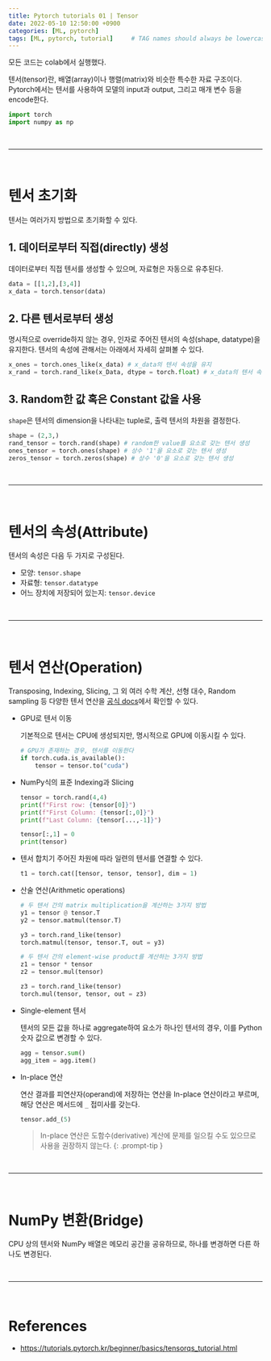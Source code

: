 ```yaml
---
title: Pytorch tutorials 01 | Tensor
date: 2022-05-10 12:50:00 +0900
categories: [ML, pytorch]
tags: [ML, pytorch, tutorial]     # TAG names should always be lowercase
---
```


모든 코드는 colab에서 실행했다.


텐서(tensor)란, 배열(array)이나 행렬(matrix)와 비슷한 특수한 자료 구조이다. Pytorch에서는 텐서를 사용하여 모델의 input과 output, 그리고 매개 변수 등을 encode한다.

```python
import torch
import numpy as np
```

<br>

---

<br>

# 텐서 초기화

텐서는 여러가지 방법으로 초기화할 수 있다.

## 1. 데이터로부터 직접(directly) 생성

데이터로부터 직접 텐서를 생성할 수 있으며, 자료형은 자동으로 유추된다.

```python
data = [[1,2],[3,4]]
x_data = torch.tensor(data)
```


## 2. 다른 텐서로부터 생성

명시적으로 override하지 않는 경우, 인자로 주어진 텐서의 속성(shape, datatype)을 유지한다. 텐서의 속성에 관해서는 아래에서 자세히 살펴볼 수 있다.

```python
x_ones = torch.ones_like(x_data) # x_data의 텐서 속성을 유지
x_rand = torch.rand_like(x_Data, dtype = torch.float) # x_data의 텐서 속성을 재정의
```


## 3. Random한 값 혹은 Constant 값을 사용

`shape`은 텐서의 dimension을 나타내는 tuple로, 출력 텐서의 차원을 결정한다.

```python
shape = (2,3,)
rand_tensor = torch.rand(shape) # random한 value를 요소로 갖는 텐서 생성
ones_tensor = torch.ones(shape) # 상수 '1'을 요소로 갖는 텐서 생성
zeros_tensor = torch.zeros(shape) # 상수 '0'을 요소로 갖는 텐서 생성
```

<br>

---

<br>

# 텐서의 속성(Attribute)

텐서의 속성은 다음 두 가지로 구성된다.

* 모양: `tensor.shape`
* 자료형: `tensor.datatype`
* 어느 장치에 저장되어 있는지: `tensor.device`

<br>

---

<br>

# 텐서 연산(Operation)

Transposing, Indexing, Slicing, 그 외 여러 수학 계산, 선형 대수, Random sampling 등 다양한 텐서 연산을 [공식 docs](https://pytorch.org/docs/stable/torch.html)에서 확인할 수 있다.

* GPU로 텐서 이동

    기본적으로 텐서는 CPU에 생성되지만, 명시적으로 GPU에 이동시킬 수 있다.

    ```python
    # GPU가 존재하는 경우, 텐서를 이동한다
    if torch.cuda.is_available():
        tensor = tensor.to("cuda")
    ```

* NumPy식의 표준 Indexing과 Slicing

    ```python
    tensor = torch.rand(4,4)
    print(f"First row: {tensor[0]}")
    print(f"First Column: {tensor[:,0]}")
    print(f"Last Column: {tensor[...,-1]}")

    tensor[:,1] = 0
    print(tensor)
    ```

* 텐서 합치기
    주어진 차원에 따라 일련의 텐서를 연결할 수 있다.

    ```python
    t1 = torch.cat([tensor, tensor, tensor], dim = 1)
    ```

* 산술 연산(Arithmetic operations)

    ```python
    # 두 텐서 간의 matrix multiplication을 계산하는 3가지 방법
    y1 = tensor @ tensor.T
    y2 = tensor.matmul(tensor.T)
    
    y3 = torch.rand_like(tensor)
    torch.matmul(tensor, tensor.T, out = y3)

    # 두 텐서 간의 element-wise product를 계산하는 3가지 방법
    z1 = tensor * tensor
    z2 = tensor.mul(tensor)

    z3 = torch.rand_like(tensor)
    torch.mul(tensor, tensor, out = z3)
    ```

* Single-element 텐서

    텐서의 모든 값을 하나로 aggregate하여 요소가 하나인 텐서의 경우, 이를 Python 숫자 값으로 변경할 수 있다.

    ```python
    agg = tensor.sum()
    agg_item = agg.item()
    ```

* In-place 연산

    연산 결과를 피연산자(operand)에 저장하는 연산을 In-place 연산이라고 부르며, 해당 연산은 메서드에 `_` 접미사를 갖는다.

    ```python
    tensor.add_(5)
    ```

    > In-place 연산은 도함수(derivative) 계산에 문제를 일으킬 수도 있으므로 사용을 권장하지 않는다.
    {: .prompt-tip }

<br>

---

<br>

# NumPy 변환(Bridge)

CPU 상의 텐서와 NumPy 배열은 메모리 공간을 공유하므로, 하나를 변경하면 다른 하나도 변경된다.

<br>

---

<br>

# References

* <https://tutorials.pytorch.kr/beginner/basics/tensorqs_tutorial.html>

